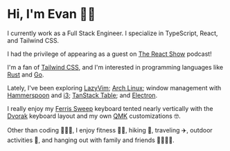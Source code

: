 # Hi, I'm Evan 👋🏻

I currently work as a Full Stack Engineer. I specialize in TypeScript, React, and Tailwind CSS.

I had the privilege of appearing as a guest on [The React Show](https://podcast.thereactshow.com/1764837/12142504) podcast!

I'm a fan of [Tailwind CSS](https://tailwindcss.com), and I'm interested in programming languages like [Rust](https://www.rust-lang.org) and [Go](https://go.dev).

Lately, I've been exploring [LazyVim](https://www.lazyvim.org); [Arch Linux](https://archlinux.org); window management with [Hammerspoon](https://github.com/evan-walter/dotfiles/blob/main/.hammerspoon/init.lua) and [i3](https://i3wm.org); [TanStack Table](https://tanstack.com/table/latest); and [Electron](https://www.electronjs.org).

I really enjoy my [Ferris Sweep](https://github.com/davidphilipbarr/Sweep) keyboard tented nearly vertically with the [Dvorak](https://en.wikipedia.org/wiki/Dvorak_keyboard_layout) keyboard layout and my own [QMK](https://qmk.fm) customizations 🤓.

Other than coding 👨🏼‍💻, I enjoy fitness 💪🏻, hiking 🥾, traveling ✈️, outdoor activities 🌊, and hanging out with family and friends 👨‍👩‍👧‍👦.
